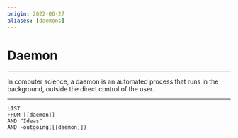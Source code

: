```yaml
---
origin: 2022-06-27
aliases: [daemons]
---
```

# Daemon
---
In computer science, a daemon is an automated process that runs in the background, outside the direct control of the user.

---
```dataview
LIST 
FROM [[daemon]]
AND "Ideas"
AND -outgoing([[daemon]])
```

